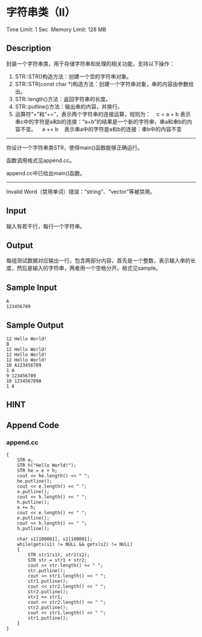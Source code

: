 # 字符串类（II）
Time Limit: 1 Sec  Memory Limit: 128 MB


## Description
封装一个字符串类，用于存储字符串和处理的相关功能，支持以下操作：

1. STR::STR()构造方法：创建一个空的字符串对象。
2. STR::STR(const char *)构造方法：创建一个字符串对象，串的内容由参数给出。
3. STR::length()方法：返回字符串的长度。
4. STR::putline()方法：输出串的内容，并换行。
5. 运算符“+”和“+=”，表示两个字符串的连接运算，规则为：
   c = a + b 表示串c中的字符是a和b的连接：“a+b”的结果是一个新的字符串，串a和串b的内容不变。
   a += b    表示串a中的字符是a和b的连接：串b中的内容不变

-----------------------------------------------------------------------------

你设计一个字符串类STR，使得main()函数能够正确运行。

函数调用格式见append.cc。

append.cc中已给出main()函数。

-----------------------------------------------------------------------------

Invalid Word（禁用单词）错误：“string”、“vector”等被禁用。



## Input
输入有若干行，每行一个字符串。


## Output
每组测试数据对应输出一行，包含两部分内容，首先是一个整数，表示输入串的长度，然后是输入的字符串，两者用一个空格分开。格式见sample。


## Sample Input
```
A
123456789

```
## Sample Output
```
12 Hello World!
0 
12 Hello World!
12 Hello World!
12 Hello World!
10 A123456789
1 A
9 123456789
10 123456789A
1 A

```

## HINT


## Append Code
### append.cc
```cppint main()
{
    STR e;
    STR h("Hello World!");
    STR he = e + h;
    cout << he.length() << " ";
    he.putline();
    cout << e.length() << " ";
    e.putline();
    cout << h.length() << " ";
    h.putline();
    e += h;
    cout << e.length() << " ";
    e.putline();
    cout << h.length() << " ";
    h.putline();

    char s1[100001], s2[100001];
    while(gets(s1) != NULL && gets(s2) != NULL)
    {
        STR str1(s1), str2(s2);
        STR str = str1 + str2;
        cout << str.length() << " ";
        str.putline();
        cout << str1.length() << " ";
        str1.putline();
        cout << str2.length() << " ";
        str2.putline();
        str2 += str1;
        cout << str2.length() << " ";
        str2.putline();
        cout << str1.length() << " ";
        str1.putline();
    }
}

```
